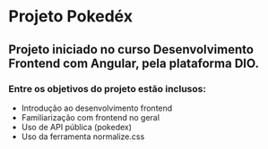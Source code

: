 # Projeto Pokedéx


## Projeto iniciado no curso Desenvolvimento Frontend com Angular, pela plataforma DIO.

### Entre os objetivos do projeto estão inclusos:

* Introdução ao desenvolvimento frontend
* Familiarização com frontend no geral
* Uso de API pública (pokedex)
* Uso da ferramenta normalize.css

